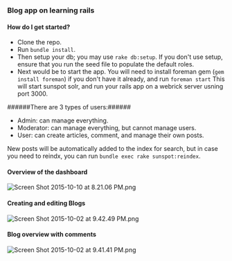 ### Blog app on learning rails ###

#### How do I get started? ####
- Clone the repo.
- Run `bundle install`.
- Then setup your db; you may use `rake db:setup`. If you don't use setup, ensure that you run the seed file to populate the default roles.
- Next would be to start the app. You will need to install foreman gem (`gem install foreman`) if you don't have it already, and run
 `foreman start`
This will start sunspot solr, and run your rails app on a webrick server usning port 3000.

######There are 3 types of users:######

- Admin: can manage everything.
- Moderator: can manage everything, but cannot manage users.
- User: can create articles, comment, and manage their own posts.

New posts will be automatically added to the index for search, but in case you need to reindx, you can run `bundle exec rake sunspot:reindex`.

#### Overview of the dashboard ####
![Screen Shot 2015-10-10 at 8.21.06 PM.png](https://bitbucket.org/repo/eMrKMB/images/485102621-Screen%20Shot%202015-10-10%20at%208.21.06%20PM.png)

#### Creating and editing Blogs ####
![Screen Shot 2015-10-02 at 9.42.49 PM.png](https://bitbucket.org/repo/eMrKMB/images/2714391210-Screen%20Shot%202015-10-02%20at%209.42.49%20PM.png)

#### Blog overview with comments ####
![Screen Shot 2015-10-02 at 9.41.41 PM.png](https://bitbucket.org/repo/eMrKMB/images/1899669627-Screen%20Shot%202015-10-02%20at%209.41.41%20PM.png)